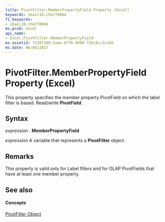```yaml
---
title: PivotFilter.MemberPropertyField Property (Excel)
keywords: vbaxl10.chm770084
f1_keywords:
- vbaxl10.chm770084
ms.prod: excel
api_name:
- Excel.PivotFilter.MemberPropertyField
ms.assetid: 7150f189-5aee-b77b-0406-f35c8cc3c2eb
ms.date: 06/08/2017
---
```



# PivotFilter.MemberPropertyField Property (Excel)

This property specifies the member property PivotField on which the label filter is based. Read/write  **PivotField** .


## Syntax

 _expression_ . **MemberPropertyField**

 _expression_ A variable that represents a **PivotFilter** object.


## Remarks

This property is valid only for Label filters and for OLAP PivotFields that have at least one member property.


## See also


#### Concepts


[PivotFilter Object](Excel.PivotFilter.md)

